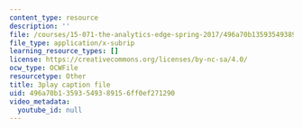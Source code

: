 ```yaml
---
content_type: resource
description: ''
file: /courses/15-071-the-analytics-edge-spring-2017/496a70b13593549389156ff0ef271290_fQXFHIsvV-c.vtt
file_type: application/x-subrip
learning_resource_types: []
license: https://creativecommons.org/licenses/by-nc-sa/4.0/
ocw_type: OCWFile
resourcetype: Other
title: 3play caption file
uid: 496a70b1-3593-5493-8915-6ff0ef271290
video_metadata:
  youtube_id: null
---
```


